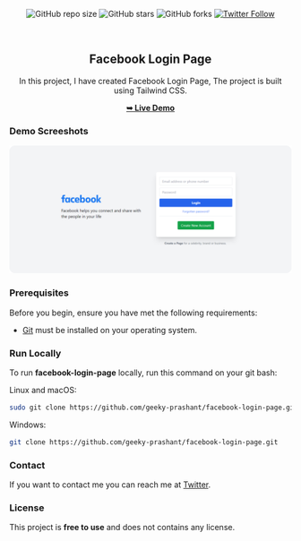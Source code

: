 <div align="center">
  
  ![GitHub repo size](https://img.shields.io/github/repo-size/geeky-prashant/facebook-login-page)
  ![GitHub stars](https://img.shields.io/github/stars/geeky-prashant/facebook-login-page)
  ![GitHub forks](https://img.shields.io/github/forks/geeky-prashant/facebook-login-page?style=social)
  [![Twitter Follow](https://img.shields.io/twitter/follow/geekyprashant?style=social)](https://twitter.com/intent/follow?screen_name=geekyprashant)
 
  <br />

  <h2 align="center">Facebook Login Page</h2>

  In this project, I have created Facebook Login Page, The project is built using Tailwind CSS.
  
  <a href="https://geeky-prashant.github.io/facebook-login-page/"><strong>➥ Live Demo</strong></a>

</div>

### Demo Screeshots

![Facebook Login Page Desktop Demo](./readme-images/Facebook-Login-Page.png "Desktop Demo")

### Prerequisites

Before you begin, ensure you have met the following requirements:

* [Git](https://git-scm.com/downloads "Download Git") must be installed on your operating system.

### Run Locally

To run **facebook-login-page** locally, run this command on your git bash:

Linux and macOS:

```bash
sudo git clone https://github.com/geeky-prashant/facebook-login-page.git
```

Windows:

```bash
git clone https://github.com/geeky-prashant/facebook-login-page.git
```

### Contact

If you want to contact me you can reach me at [Twitter](https://www.twitter.com/geekyprashant).

### License

This project is **free to use** and does not contains any license.
